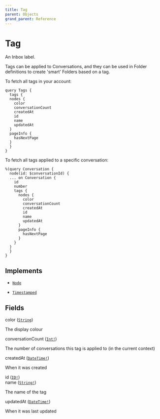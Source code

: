 ```yaml
---
title: Tag
parent: Objects
grand_parent: Reference
---
```


# Tag

An Inbox label.

Tags can be applied to Conversations, and they can be used in Folder
definitions to create 'smart' Folders based on a tag.

To fetch all tags in your account:

```
query Tags {
  tags {
  nodes {
    color
    conversationCount
    createdAt
    id
    name
    updatedAt
  }
  pageInfo {
    hasNextPage
  }
  }
}
```

To fetch all tags applied to a specific conversation:

```
%(query Conversation {
  node(id: $conversationId) {
  ... on Conversation {
    id
    number
    tags {
      nodes {
        color
        conversationCount
        createdAt
        id
        name
        updatedAt
      }
      pageInfo {
        hasNextPage
      }
    }
  }
  }
}
```

## Implements

- <code><a href="/docs/reference/interface/node">Node</a></code>

- <code><a href="/docs/reference/interface/timestamped">Timestamped</a></code>

## Fields

<div class="field-entry ">
  <span id="color" class="field-name anchored">color (<code><a href="/docs/reference/scalar/string">String</a></code>)</span>

  <div class="description-wrapper">
   <p>The display colour</p>

  </div>
</div>

<div class="field-entry ">
  <span id="conversation_count" class="field-name anchored">conversationCount (<code><a href="/docs/reference/scalar/int">Int!</a></code>)</span>

  <div class="description-wrapper">
   <p>The number of conversations this tag is applied to (in the current context)</p>

  </div>
</div>

<div class="field-entry ">
  <span id="created_at" class="field-name anchored">createdAt (<code><a href="/docs/reference/scalar/date_time">DateTime!</a></code>)</span>

  <div class="description-wrapper">
   <p>When it was created</p>

  </div>
</div>

<div class="field-entry ">
  <span id="id" class="field-name anchored">id (<code><a href="/docs/reference/scalar/id">ID!</a></code>)</span>

  <div class="description-wrapper">

  </div>
</div>

<div class="field-entry ">
  <span id="name" class="field-name anchored">name (<code><a href="/docs/reference/scalar/string">String!</a></code>)</span>

  <div class="description-wrapper">
   <p>The name of the tag</p>

  </div>
</div>

<div class="field-entry ">
  <span id="updated_at" class="field-name anchored">updatedAt (<code><a href="/docs/reference/scalar/date_time">DateTime!</a></code>)</span>

  <div class="description-wrapper">
   <p>When it was last updated</p>

  </div>
</div>

